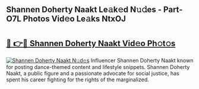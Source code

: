 ## Shannen Doherty Naakt Le𝚊k𝚎d N𝚞𝚍es - Part-O7L Photos Vid𝚎o Le𝚊ks NtxOJ

# <h2><a href="http://fba723.evod.top/?m=Shannen+Doherty+Naakt">🔗 👉🔴 Shannen Doherty Naakt Vid𝚎o Ph𝚘t𝚘s</a></h2>

[![Shannen Doherty Naakt N𝚞d𝚎s](https://i.imgur.com/8V9OHl7.gif)](http://fba723.evod.top/?m=Shannen+Doherty+Naakt)
Influencer Shannen Doherty Naakt known for posting dance-themed content and lifestyle snippets. Shannen Doherty Naakt, a public figure and a passionate advocate for social justice, has spent his career fighting for the rights of the marginalized. 
